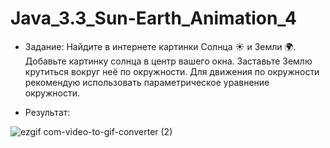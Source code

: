 # Java_3.3_Sun-Earth_Animation_4

- Задание: Найдите в интернете картинки Cолнца ☀️ и Земли 🌍. Добавьте картинку солнца в центр вашего окна. Заставьте Землю крутиться вокруг неё по окружности. Для движения по окружности рекомендую использовать параметрическое уравнение окружности.

- Результат:

![ezgif com-video-to-gif-converter (2)](https://github.com/Daria-Krylova/Java_3.3_Sun-Earth_Animation_4/assets/55152528/6d10bb65-bffc-407a-bd02-4bd8f0519556)
